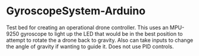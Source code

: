 # GyroscopeSystem-Arduino
Test bed for creating an operational drone controller. This uses an MPU-9250 gyroscope to light up the LED that would be in the best position to attempt to rotate the a drone back to gravity. Also can take inputs to change the angle of gravity if wanting to guide it.
Does not use PID controls.
